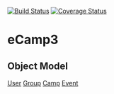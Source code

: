 [![Build Status](https://travis-ci.org/ecamp/ecamp3.svg?branch=devel)](https://travis-ci.org/ecamp/ecamp3)
[![Coverage Status](https://coveralls.io/repos/ecamp/ecamp3/badge.svg)](https://coveralls.io/r/ecamp/ecamp3)

eCamp3
=======================

Object Model
------------
[User](module/EcampCore/doc/UserModel.md)
[Group](module/EcampCore/doc/GroupModel.md)
[Camp](module/EcampCore/doc/CampModel.md)
[Event](module/EcampCore/doc/EventModel.md)

